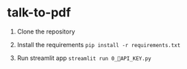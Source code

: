 # talk-to-pdf
1) Clone the repository

2) Install the requirements
`pip install -r requirements.txt`

3) Run streamlit app
   `streamlit run 0_🔌API_KEY.py`

